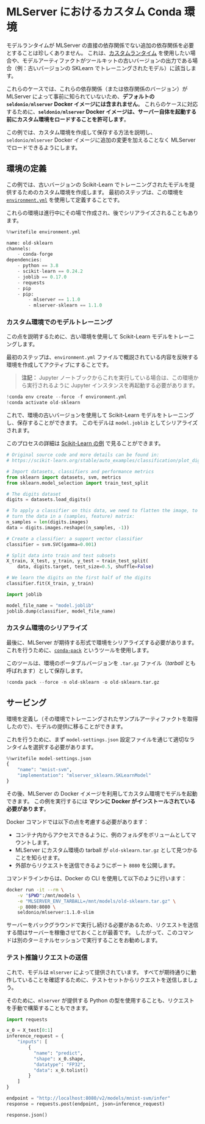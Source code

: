<!--
# Custom Conda environments in MLServer

It's not unusual that model runtimes require extra dependencies that are not direct dependencies of MLServer.
This is the case when we want to use [custom runtimes](../custom/README), but also when our model artifacts are the output of older versions of a toolkit (e.g. models trained with an older version of SKLearn).

In these cases, since these dependencies (or dependency versions) are not known in advance by MLServer, they **won't be included in the default `seldonio/mlserver` Docker image**.
To cover these cases, the **`seldonio/mlserver` Docker image allows you to load custom environments** before starting the server itself.

This example will walk you through how to create and save an custom environment, so that it can be loaded in MLServer without any extra change to the `seldonio/mlserver` Docker image. 
-->

# MLServer におけるカスタム Conda 環境

モデルランタイムが MLServer の直接の依存関係でない追加の依存関係を必要とすることは珍しくありません。
これは、[カスタムランタイム](../custom/README) を使用したい場合や、モデルアーティファクトがツールキットの古いバージョンの出力である場合（例：古いバージョンの SKLearn でトレーニングされたモデル）に該当します。

これらのケースでは、これらの依存関係（または依存関係のバージョン）が MLServer によって事前に知られていないため、**デフォルトの `seldonio/mlserver` Docker イメージには含まれません**。
これらのケースに対応するために、**`seldonio/mlserver` Docker イメージは、サーバー自体を起動する前にカスタム環境をロードすることを許可します**。

この例では、カスタム環境を作成して保存する方法を説明し、`seldonio/mlserver` Docker イメージに追加の変更を加えることなく MLServer でロードできるようにします。

<!--
## Define our environment

For this example, we will create a custom environment to serve a model trained with an older version of Scikit-Learn. 
The first step will be define this environment, using a [`environment.yml`](https://docs.conda.io/projects/conda/en/latest/user-guide/tasks/manage-environments.html#create-env-file-manually). 

Note that these environments can also be created on the fly as we go, and then serialised later.
-->

## 環境の定義

この例では、古いバージョンの Scikit-Learn でトレーニングされたモデルを提供するためのカスタム環境を作成します。
最初のステップは、この環境を [`environment.yml`](https://docs.conda.io/projects/conda/en/latest/user-guide/tasks/manage-environments.html#create-env-file-manually) を使用して定義することです。

これらの環境は進行中にその場で作成され、後でシリアライズされることもあります。


```python
%%writefile environment.yml

name: old-sklearn
channels:
    - conda-forge
dependencies:
    - python == 3.8
    - scikit-learn == 0.24.2
    - joblib == 0.17.0
    - requests
    - pip
    - pip:
        - mlserver == 1.1.0
        - mlserver-sklearn == 1.1.0
```

<!--
### Train model in our custom environment

To illustrate the point, we will train a Scikit-Learn model using our older environment.

The first step will be to create and activate an environment which reflects what's outlined in our `environment.yml` file.

> **NOTE:** If you are running this from a Jupyter Notebook, you will need to restart your Jupyter instance so that it runs from this environment.
-->

### カスタム環境でのモデルトレーニング

この点を説明するために、古い環境を使用して Scikit-Learn モデルをトレーニングします。

最初のステップは、`environment.yml` ファイルで概説されている内容を反映する環境を作成してアクティブにすることです。

> **注記：** Jupyter ノートブックからこれを実行している場合は、この環境から実行されるように Jupyter インスタンスを再起動する必要があります。


```python
!conda env create --force -f environment.yml
!conda activate old-sklearn
```

<!--
We can now train and save a Scikit-Learn model using the older version of our environment.
This model will be serialised as `model.joblib`.

You can find more details of this process in the [Scikit-Learn example](../sklearn/README).
-->

これで、環境の古いバージョンを使用して Scikit-Learn モデルをトレーニングし、保存することができます。
このモデルは `model.joblib` としてシリアライズされます。

このプロセスの詳細は [Scikit-Learn の例](../sklearn/README) で見ることができます。

```python
# Original source code and more details can be found in:
# https://scikit-learn.org/stable/auto_examples/classification/plot_digits_classification.html

# Import datasets, classifiers and performance metrics
from sklearn import datasets, svm, metrics
from sklearn.model_selection import train_test_split

# The digits dataset
digits = datasets.load_digits()

# To apply a classifier on this data, we need to flatten the image, to
# turn the data in a (samples, feature) matrix:
n_samples = len(digits.images)
data = digits.images.reshape((n_samples, -1))

# Create a classifier: a support vector classifier
classifier = svm.SVC(gamma=0.001)

# Split data into train and test subsets
X_train, X_test, y_train, y_test = train_test_split(
    data, digits.target, test_size=0.5, shuffle=False)

# We learn the digits on the first half of the digits
classifier.fit(X_train, y_train)
```


```python
import joblib

model_file_name = "model.joblib"
joblib.dump(classifier, model_file_name)
```

<!--
### Serialise our custom environment

Lastly, we will need to serialise our environment in the format expected by MLServer.
To do that, we will use a tool called [`conda-pack`](https://conda.github.io/conda-pack/).

This tool, will save a portable version of our environment as a `.tar.gz` file, also known as _tarball_.
-->

### カスタム環境のシリアライズ

最後に、MLServer が期待する形式で環境をシリアライズする必要があります。
これを行うために、[`conda-pack`](https://conda.github.io/conda-pack/) というツールを使用します。

このツールは、環境のポータブルバージョンを `.tar.gz` ファイル（_tarball_ とも呼ばれます）として保存します。

```python
!conda pack --force -n old-sklearn -o old-sklearn.tar.gz
```

<!--
## Serving 

Now that we have defined our environment (and we've got a sample artifact trained in that environment), we can move to serving our model.

To do that, we will first need to select the right runtime through a `model-settings.json` config file.
-->

## サービング

環境を定義し（その環境でトレーニングされたサンプルアーティファクトを取得したので）、モデルの提供に移ることができます。

これを行うために、まず `model-settings.json` 設定ファイルを通じて適切なランタイムを選択する必要があります。

```python
%%writefile model-settings.json
{
    "name": "mnist-svm",
    "implementation": "mlserver_sklearn.SKLearnModel"
}
```

<!--
We can then spin up our model, using our custom environment, leveraging MLServer's Docker image.
Keep in mind that **you will need Docker installed in your machine to run this example**.

Our Docker command will need to take into account the following points:

- Mount the example's folder as a volume so that it can be accessed from within the container.
- Let MLServer know that our custom environment's tarball can be found as `old-sklearn.tar.gz`.
- Expose port `8080` so that we can send requests from the outside. 

From the command line, this can be done using Docker's CLI as:
-->

その後、MLServer の Docker イメージを利用してカスタム環境でモデルを起動できます。
この例を実行するには **マシンに Docker がインストールされている必要があります**。

Docker コマンドでは以下の点を考慮する必要があります：

- コンテナ内からアクセスできるように、例のフォルダをボリュームとしてマウントします。
- MLServer にカスタム環境の tarball が `old-sklearn.tar.gz` として見つかることを知らせます。
- 外部からリクエストを送信できるようにポート `8080` を公開します。

コマンドラインからは、Docker の CLI を使用して以下のように行います：


```bash
docker run -it --rm \
    -v "$PWD":/mnt/models \
    -e "MLSERVER_ENV_TARBALL=/mnt/models/old-sklearn.tar.gz" \
    -p 8080:8080 \
    seldonio/mlserver:1.1.0-slim
```

<!--
Note that we need to keep the server running in the background while we send requests.
Therefore, it's best to run this command on a separate terminal session.
-->

サーバーをバックグラウンドで実行し続ける必要があるため、リクエストを送信する間はサーバーを稼働させておくことが最善です。
したがって、このコマンドは別のターミナルセッションで実行することをお勧めします。

<!--
### Send test inference request

We now have our model being served by `mlserver`.
To make sure that everything is working as expected, let's send a request from our test set.

For that, we can use the Python types that `mlserver` provides out of box, or we can build our request manually.
-->

### テスト推論リクエストの送信

これで、モデルは `mlserver` によって提供されています。
すべてが期待通りに動作していることを確認するために、テストセットからリクエストを送信しましょう。

そのために、`mlserver` が提供する Python の型を使用することも、リクエストを手動で構築することもできます。

```python
import requests

x_0 = X_test[0:1]
inference_request = {
    "inputs": [
        {
          "name": "predict",
          "shape": x_0.shape,
          "datatype": "FP32",
          "data": x_0.tolist()
        }
    ]
}

endpoint = "http://localhost:8080/v2/models/mnist-svm/infer"
response = requests.post(endpoint, json=inference_request)

response.json()
```


```python

```

